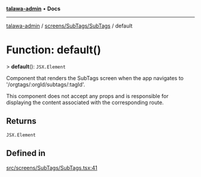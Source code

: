 [**talawa-admin**](../../../../README.md) • **Docs**

***

[talawa-admin](../../../../modules.md) / [screens/SubTags/SubTags](../README.md) / default

# Function: default()

\> **default**(): `JSX.Element`

Component that renders the SubTags screen when the app navigates to '/orgtags/:orgId/subtags/:tagId'.

This component does not accept any props and is responsible for displaying
the content associated with the corresponding route.

## Returns

`JSX.Element`

## Defined in

[src/screens/SubTags/SubTags.tsx:41](https://github.com/PalisadoesFoundation/talawa-admin/blob/9dd5d7fd647f8a7c9e1c1e14bf645b71b32c51c2/src/screens/SubTags/SubTags.tsx#L41)
